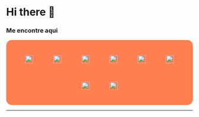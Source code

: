 # Hi there 👋

### Me encontre aqui

<div style="background-color:  coral; padding: 2px; border-radius: 15px" align="center">

[<img style="padding: 25px;" alt="YouTube" width="22px"  src="https://cdn.jsdelivr.net/npm/simple-icons@v3/icons/youtube.svg" />][youtube] 
[<img style="padding: 25px;" alt="LinkedIn" width="22px" src="https://cdn.jsdelivr.net/npm/simple-icons@v3/icons/linkedin.svg" />][linkedin]
[<img style="padding: 25px;" alt="Instagram" width="22px" src="https://cdn.jsdelivr.net/npm/simple-icons@v3/icons/instagram.svg" />][instagram]
[<img style="padding: 25px;" alt="Facebook" width="22px" src="https://cdn.jsdelivr.net/npm/simple-icons@3.4.0/icons/facebook.svg" />][facebook]
[<img style="padding: 25px;" alt="Skipe" width="22px" src="https://cdn.jsdelivr.net/npm/simple-icons@3.4.0/icons/skype.svg" />][skype]
[<img style="padding: 25px;" alt="Gmail" width="22px" src="https://cdn.jsdelivr.net/npm/simple-icons@3.4.0/icons/discord.svg" />][discord]
[<img style="padding: 25px;" alt="Outlook" width="22px" src="https://cdn.jsdelivr.net/npm/simple-icons@3.4.0/icons/microsoftoutlook.svg" />][outlook]
[<img style="padding: 25px;" alt="Outlook" width="22px" src="https://cdn.jsdelivr.net/npm/simple-icons@3.4.0/icons/gmail.svg" />][gmail]

</div>

----------


[youtube]: https://www.youtube.com/channel/UCXKb8To1OWsDy6dqf4oM-_g
[instagram]: https://www.instagram.com/__gasilva/?hl=pt-br
[linkedin]: linkedin.com/in/gustavo-silva-69b84a15b
[facebook]: https://www.facebook.com/gAlmeida11
[skype]: https://join.skype.com/invite/qZhq0U5rCmDp
[discord]: https://linkedin.com/in/codeSTACKr
[outlook]: gustavo_almeida11@hotmail.com
[gmail]: gustavoalmeidasilva41@gmail.com
